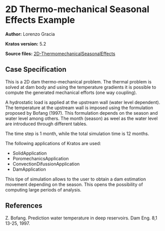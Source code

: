 # 2D Thermo-mechanical Seasonal Effects Example

**Author:** Lorenzo Gracia

**Kratos version:** 5.2

**Source files:** [2D-ThermomechanicalSeasonalEffects](https://github.com/KratosMultiphysics/Examples/tree/master/dam/use_cases/2d_dam_thermo_mechanical/source)

## Case Specification

This is a 2D dam thermo-mechanical problem. The thermal problem is solved at dam body and using the temperature gradients it is possible to compute the generated mechanical efforts (one way coupling).

A hydrostatic load is applied at the upstream wall (water level dependent). The temperature at the upstream wall is imposed using the formulation proposed by Bofang (1997). This formulation depends on the season and water level among others. The month (season) as weel as the water level are introduced through different tables.

The time step is 1 month, while the total simulation time is 12 months.

The following applications of Kratos are used:
* SolidApplication
* PoromechanicsApplication 
* ConvectionDifussionApplication
* DamApplication

This tipe of simulation allows to the user to obtain a dam estimation movement depending on the season. This opens the possibility of computing large periods of analysis.

## References
Z. Bofang. Prediction water temperature in deep reservoirs. Dam Eng. 8,1 13-25, 1997. 